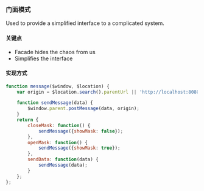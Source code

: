 ### 门面模式

Used to provide a simplified interface to a complicated system.

#### 关键点

- Facade hides the chaos from us
- Simplifies the interface

#### 实现方式

```js
function message($window, $location) {
    var origin = $location.search().parentUrl || 'http://localhost:8080';

    function sendMessage(data) {
        $window.parent.postMessage(data, origin);
    }
    return {
        closeMask: function() {
            sendMessage({showMask: false});
        },
        openMask: function() {
            sendMessage({showMask: true});
        },
        sendData: function(data) {
            sendMessage(data);
        }
    };
};
```
